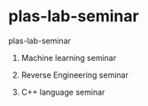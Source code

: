 # plas-lab-seminar

plas-lab-seminar

1. Machine learning seminar


2. Reverse Engineering seminar


3. C++ language seminar
